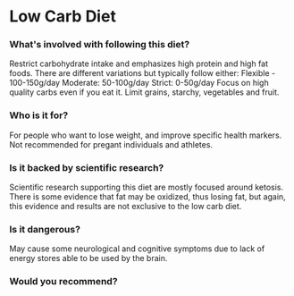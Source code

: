 # Low Carb Diet
### What's involved with following this diet? 
Restrict carbohydrate intake and emphasizes high protein and high fat foods. 
There are different variations but typically follow either:
Flexible - 100-150g/day
Moderate: 50-100g/day
Strict: 0-50g/day
Focus on high quality carbs even if you eat it. Limit grains, starchy, vegetables and fruit. 
### Who is it for? 
For people who want to lose weight, and improve specific health markers. Not recommended for pregant individuals and athletes. 
### Is it backed by scientific research? 
Scientific research supporting this diet are mostly focused around ketosis. There is some evidence that fat may be oxidized, thus losing fat, but again, this evidence and results are not exclusive to the low carb diet. 
### Is it dangerous? 
May cause some neurological and cognitive symptoms due to lack of energy stores able to be used by the brain. 
### Would you recommend? 
